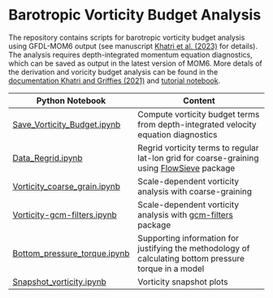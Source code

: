 # Barotropic Vorticity Budget Analysis

The repository contains scripts for barotropic vorticity budget analysis using GFDL-MOM6 output (see manuscript [Khatri et al. (2023)](http://doi.org/10.22541/essoar.168394747.71837050/v1) for details). The analysis requires depth-integrated momentum equation diagnostics, which can be saved as output in the latest version of MOM6. More detals of the derivation and voricity budget analysis can be found in the [documentation Khatri and Griffies (2021)](https://hmkhatri.github.io/docs/MOM6_velocity_vorticity.pdf) and [tutorial notebook](https://mom6-analysiscookbook.readthedocs.io/en/latest/notebooks/Closing_vorticity_budget.html).

| Python Notebook | Content |
| --- | --- |
|[Save_Vorticity_Budget.ipynb](./Analysis/Save_Vorticity_Budget.ipynb) | Compute vorticity budget terms from depth-integrated velocity equation diagnostics |
| [Data_Regrid.ipynb](./Analysis/Data_Regrid.ipynb) | Regrid vorticity terms to regular lat-lon grid for coarse-graining using [FlowSieve](https://github.com/husseinaluie/FlowSieve) package |
| [Vorticity_coarse_grain.ipynb](./Analysis/Vorticity_coarse_grain.ipynb) | Scale-dependent vorticity analysis with coarse-graining |
| [Vorticity-gcm-filters.ipynb](./Analysis/Vorticity-gcm-filters.ipynb) |  Scale-dependent vorticity analysis with [gcm-filters](https://github.com/ocean-eddy-cpt/gcm-filters) package |
| [Bottom_pressure_torque.ipynb](./Analysis/Bottom_pressure_torque.ipynb) | Supporting information for justifying the methodology of calculating bottom pressure torque in a model |
| [Snapshot_vorticity.ipynb](./Analysis/Snapshot_vorticity.ipynb) | Vorticity snapshot plots |   
